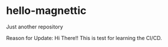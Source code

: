 # hello-magnettic
Just another repository

Reason for Update: Hi There!! This is test for learning the CI/CD.
